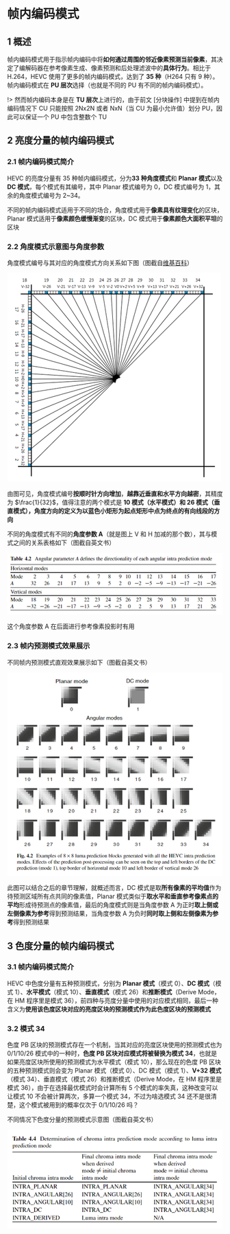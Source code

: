 # 帧内编码模式

## 1 概述

帧内编码模式用于指示帧内编码中将**如何通过周围的邻近像素预测当前像素**，其决定了编解码器在参考像素生成、像素预测和后处理滤波中的**具体行为**。相比于 H.264，HEVC 使用了更多的帧内编码模式，达到了 **35 种**（H264 只有 9 种）。帧内编码模式在 **PU 层次**选择（也就是不同的 PU 有不同的帧内编码模式）。

!> 然而帧内编码本身是在 **TU 层次**上进行的，由于前文 [分块操作] 中提到在帧内编码情况下 CU 只能按照 2Nx2N 或者 NxN（当 CU 为最小允许值）划分 PU，因此可以保证一个 PU 中包含整数个 TU

## 2 亮度分量的帧内编码模式

### 2.1 帧内编码模式简介

HEVC 的亮度分量有 35 种帧内编码模式，分为**33 种角度模式**和 **Planar 模式**以及 **DC 模式**，每个模式有其编号，其中 Planar 模式编号为 0，DC 模式编号为 1，其余的角度模式编号为 2~34。

不同的帧内编码模式适用于不同的场合，角度模式用于**像素具有纹理变化**的区块，Planar 模式适用于**像素颜色缓慢渐变**的区块，DC 模式用于**像素颜色大面积平坦**的区块

### 2.2 角度模式示意图与角度参数

角度模式编号与其对应的角度模式方向关系如下图（图截自[维基百科](https://zh.wikipedia.org/wiki/%E5%B9%80%E5%85%A7%E7%B7%A8%E7%A2%BC)）

![帧内编码模式_3686950912](markdown_images/%E5%B8%A7%E5%86%85%E7%BC%96%E7%A0%81%E6%A8%A1%E5%BC%8F_3686950912.png)

由图可见，角度模式编号**按顺时针方向增加**，**越靠近垂直和水平方向越密**，其精度为 $\frac{1}{32}$，值得注意的两个模式是 **10 模式（水平模式）**和 **26 模式（垂直模式），角度方向**的定义为**以蓝色小矩形为起点矩形中点为终点的有向线段的方向**

不同的角度模式有不同的**角度参数 A**（就是图上 V 和 H 加减的那个数），其与模式之间的关系表格如下（图截自英文书）

![帧内编码模式_3712551936](markdown_images/%E5%B8%A7%E5%86%85%E7%BC%96%E7%A0%81%E6%A8%A1%E5%BC%8F_3712551936.png)

这个角度参数 A 在后面进行参考像素投影时有用

### 2.3 帧内预测模式效果展示

不同帧内预测模式直观效果展示如下（图截自英文书）

![帧内编码模式_8300430336](markdown_images/%E5%B8%A7%E5%86%85%E7%BC%96%E7%A0%81%E6%A8%A1%E5%BC%8F_8300430336.png)

此图可以结合之后的章节理解，就概述而言，DC 模式是取**所有像素的平均值**作为待预测区域所有点共同的像素值，Planar 模式类似于**取水平和垂直参考像素点的平均**形成待预测点的像素值，最后的角度模式则是当角度参数 A 为正时**取上侧或左侧像素为参考**得到预测结果，当角度参数 A 为负时**同时取上侧和左侧像素为参考**得到预测结果

## 3 色度分量的帧内编码模式

### 3.1 帧内编码模式简介

HEVC 中色度分量有五种预测模式，分别为 **Planar 模式**（模式 0）、**DC 模式**（模式 1）、**水平模式**（模式 10）、**垂直模式**（模式 26）和**推断模式**（Derive Mode，在 HM 程序里是模式 36），前四种与亮度分量中使用的对应模式相同，最后一种含义为**使用该色度区块对应的亮度区块的预测模式作为此色度区块的预测模式**

### 3.2 模式 34

色度 PB 区块的预测模式存在一个机制，当其对应的亮度区块使用的预测模式也为 0/1/10/26 模式中的一种时，**色度 PB 区块对应模式将被替换为模式 34**，也就是如果亮度区块所使用的预测模式为水平模式（模式 10），那么现在的色度 PB 区块的五种预测模式则会变为 Planar 模式（模式 0）、DC 模式（模式 1）、**V+32 模式**（模式 34）、垂直模式（模式 26）和推断模式（Derive Mode，在 HM 程序里是模式 36），由于在选择最优模式时会计算所有 5 个模式的率失真，这种改变可以让模式 10 不会被计算两次，多算一个模式 34，不过为啥选模式 34 还不是很清楚，这个模式被用到的概率仅次于 0/1/10/26 吗？

不同情况下色度分量的预测模式示意图（图截自英文书）

![帧内编码模式_941829120](markdown_images/%E5%B8%A7%E5%86%85%E7%BC%96%E7%A0%81%E6%A8%A1%E5%BC%8F_941829120.png)
